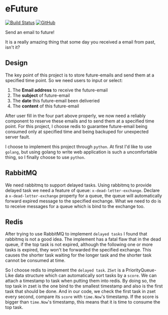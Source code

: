 # eFuture

[![Build Status](https://travis-ci.org/xlui/eFuture.svg?branch=master)](https://travis-ci.org/xlui/eFuture)
[![GitHub](https://img.shields.io/github/license/mashape/apistatus.svg)](https://github.com/xlui/eFuture)

Send an email to future!

It is a really amazing thing that some day you received a email from past, isn't it?

## Design

The key point of this project is to store future-emails and send them at a specified time point. 
So we need users to input or select:

1. The **Email address** to receive the future-email
1. The **subject** of future-email
1. The **date** this future-email been deliveried
1. The **content** of this future-email

After user fill in the four part above properly, we now need a reliably component to reserve these emails 
and to send them at a specified time point. For this project, I choose redis to guarantee future-email 
being consumed only at specified time and being backuped for unexpected server fault.

I choose to implement this project through `python`. At first I'd like to use `golang`, but using golang to
write web application is such a uncomfortable thing, so I finally choose to use `python`.

## RabbitMQ

We need rabbitmq to support delayed tasks. Using rabbitmq to provide delayed task we need 
a feature of queue: `x-dead-letter-exchange`. Declare a `x-dead-letter-exchange` property for a queue, 
the queue will automatically forward expired message to the specified exchange. What we need to do is 
to receive messages for a queue which is bind to the exchange too.

## Redis

After trying to use RabbitMQ to implement `delayed tasks` I found that rabbitmq is not a good idea. 
The implement has a fatal flaw that in the dead queue, if the top task is not expired, 
although the following one or more tasks is expired, they won't be forwarded the specified exchange. 
This causes the shorter task waiting for the longer task and the shorter task cannot be consumed at time.

So I choose redis to implement the `delayed task`. `ZSet` is a PriorityQueue-Like data structure which 
can automatically sort tasks by a `score`. We can attach a timestamp to task when putting them into redis. 
By doing so, the top task in zset is the one bind to the smallest timestamp and also is the first task 
that should be done. And in our code, we check the first task in zset every second, compare its `score` with
`time.Now`'s timestamp. If the score is bigger than `time.Now`'s timestamp, this means that it is time to 
consume the top task.
